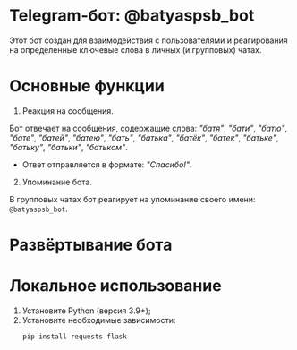 # Telegram-бот: @batyaspsb_bot

Этот бот создан для взаимодействия с пользователями и реагирования на определенные ключевые слова в личных (и групповых) чатах.

# Основные функции

1) Реакция на сообщения.

Бот отвечает на сообщения, содержащие слова: 
    _"батя"_, _"бати"_, _"батю"_, _"бате"_, _"батей"_, _"батею"_, _"бать"_, _"батька"_, _"батёк"_, _"батек"_, _"батьке"_, _"батьку"_, _"батьки"_, _"батьком"_.  
  - Ответ отправляется в формате: _"Спасибо!"_.

2) Упоминание бота.

В групповых чатах бот реагирует на упоминание своего имени: `@batyaspsb_bot`.

# Развёртывание бота

# Локальное использование

1. Установите Python (версия 3.9+);
2. Установите необходимые зависимости:
   ```bash
   pip install requests flask